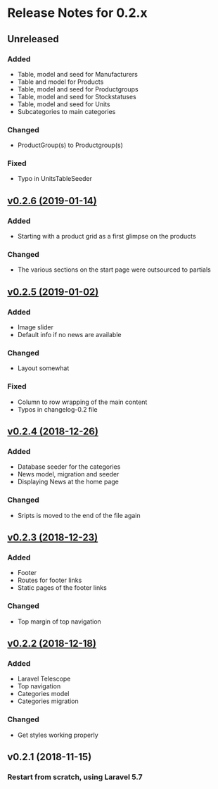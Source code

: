 # Release Notes for 0.2.x


## Unreleased

### Added
- Table, model and seed for Manufacturers
- Table and model for Products
- Table, model and seed for Productgroups
- Table, model and seed for Stockstatuses
- Table, model and seed for Units
- Subcategories to main categories

### Changed
- ProductGroup(s) to Productgroup(s)

### Fixed
- Typo in UnitsTableSeeder


## [v0.2.6 (2019-01-14)](https://github.com/frezno/freznoshop/compare/v0.2.5...v0.2.6)

### Added
- Starting with a product grid as a first glimpse on the products

### Changed
- The various sections on the start page were outsourced to partials


## [v0.2.5 (2019-01-02)](https://github.com/frezno/freznoshop/compare/v0.2.4...v0.2.5)

### Added
- Image slider
- Default info if no news are available

### Changed
- Layout somewhat

### Fixed
- Column to row wrapping of the main content
- Typos in changelog-0.2 file


## [v0.2.4 (2018-12-26)](https://github.com/frezno/freznoshop/compare/v0.2.3...v0.2.4)

### Added
- Database seeder for the categories
- News model, migration and seeder
- Displaying News at the home page

### Changed
- Sripts is moved to the end of the file again


## [v0.2.3 (2018-12-23)](https://github.com/frezno/freznoshop/compare/v0.2.2...v0.2.3)

### Added
- Footer
- Routes for footer links
- Static pages of the footer links

### Changed
- Top margin of top navigation


## [v0.2.2 (2018-12-18)](https://github.com/frezno/freznoshop/compare/v0.2.1...v0.2.2)

### Added
- Laravel Telescope
- Top navigation
- Categories model
- Categories migration

### Changed
- Get styles working properly


## v0.2.1 (2018-11-15)

### Restart from scratch, using Laravel 5.7
